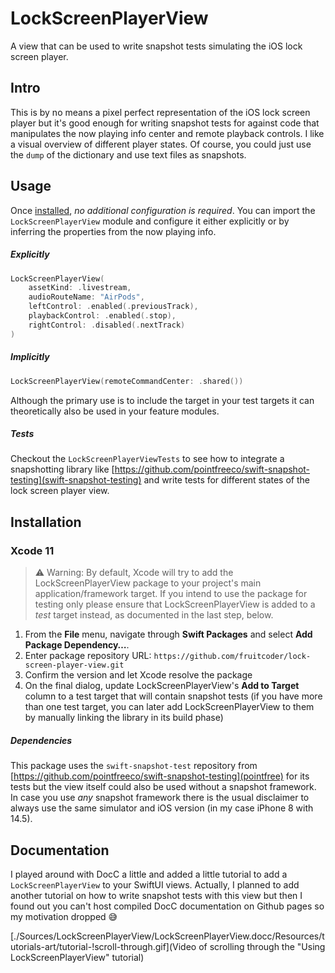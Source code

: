 # LockScreenPlayerView

A view that can be used to write snapshot tests simulating the iOS lock screen player.

## Intro

This is by no means a pixel perfect representation of the iOS lock screen player but it's good enough for writing snapshot tests for against code that manipulates the now playing info center and remote playback controls. I like a visual overview of different player states. Of course, you could just use the `dump` of the dictionary and use text files as snapshots.

## Usage

Once [installed](#installation), _no additional configuration is required_. You can import the `LockScreenPlayerView` module and configure it either explicitly or by inferring the properties from the now playing info.

##### Explicitly 

```swift
LockScreenPlayerView(
	assetKind: .livestream,
	audioRouteName: "AirPods",
	leftControl: .enabled(.previousTrack),
	playbackControl: .enabled(.stop),
	rightControl: .disabled(.nextTrack)
)
```

##### Implicitly 

```swift
LockScreenPlayerView(remoteCommandCenter: .shared())
```

Although the primary use is to include the target in your test targets it can theoretically also be used in your feature modules. 

##### Tests

Checkout the `LockScreenPlayerViewTests` to see how to integrate a snapshotting library like [https://github.com/pointfreeco/swift-snapshot-testing](swift-snapshot-testing) and write tests for different states of the lock screen player view.

## Installation

### Xcode 11

> ⚠️ Warning: By default, Xcode will try to add the LockScreenPlayerView package to your project's main application/framework target. If you intend to use the package for testing only please ensure that LockScreenPlayerView is added to a _test_ target instead, as documented in the last step, below.

 1. From the **File** menu, navigate through **Swift Packages** and select **Add Package Dependency…**.
 2. Enter package repository URL: `https://github.com/fruitcoder/lock-screen-player-view.git`
 3. Confirm the version and let Xcode resolve the package
 4. On the final dialog, update LockScreenPlayerView's **Add to Target** column to a test target that will contain snapshot tests (if you have more than one test target, you can later add LockScreenPlayerView to them by manually linking the library in its build phase)

##### Dependencies

This package uses the `swift-snapshot-test` repository from [https://github.com/pointfreeco/swift-snapshot-testing](pointfree) for its tests but the view itself could also be used without a snapshot framework. In case you use *any* snapshot framework there is the usual disclaimer to always use the same simulator and iOS version (in my case iPhone 8 with 14.5).

## Documentation	

I played around with DocC a little and added a little tutorial to add a `LockScreenPlayerView` to your SwiftUI views. Actually, I planned to add another tutorial on how to write snapshot tests with this view but then I found out you can't host compiled DocC documentation on Github pages so my motivation dropped 😅

[./Sources/LockScreenPlayerView/LockScreenPlayerView.docc/Resources/tutorials-art/tutorial-!scroll-through.gif](Video of scrolling through the "Using LockScreenPlayerView" tutorial)
